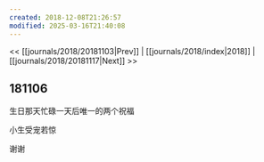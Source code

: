 ```yaml
---
created: 2018-12-08T21:26:57
modified: 2025-03-16T21:40:08
---
```


<< [[journals/2018/20181103|Prev]] | [[journals/2018/index|2018]] | [[journals/2018/20181117|Next]] >>

## 181106

生日那天忙碌一天后唯一的两个祝福

小生受宠若惊

谢谢
